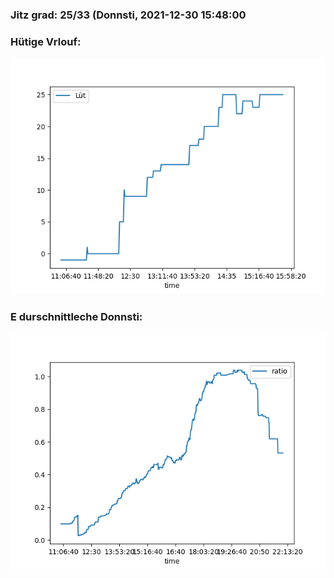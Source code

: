 ### Jitz grad: 25/33 (Donnsti, 2021-12-30 15:48:00

### Hütige Vrlouf:
![Graph](Today.png)

### E durschnittleche Donnsti:
![Graph](Donnsti.png)